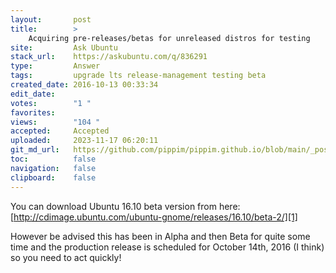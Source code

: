 ```yaml
---
layout:       post
title:        >
    Acquiring pre-releases/betas for unreleased distros for testing
site:         Ask Ubuntu
stack_url:    https://askubuntu.com/q/836291
type:         Answer
tags:         upgrade lts release-management testing beta
created_date: 2016-10-13 00:33:34
edit_date:    
votes:        "1 "
favorites:    
views:        "104 "
accepted:     Accepted
uploaded:     2023-11-17 06:20:11
git_md_url:   https://github.com/pippim/pippim.github.io/blob/main/_posts/2016/2016-10-13-Acquiring-pre-releases_betas-for-unreleased-distros-for-testing.md
toc:          false
navigation:   false
clipboard:    false
---
```


You can download Ubuntu 16.10 beta version from here: [http://cdimage.ubuntu.com/ubuntu-gnome/releases/16.10/beta-2/][1]

However be advised this has been in Alpha and then Beta for quite some time and the production release is scheduled for October 14th, 2016 (I think) so you need to act quickly!


  [1]: http://cdimage.ubuntu.com/ubuntu-gnome/releases/16.10/beta-2/
